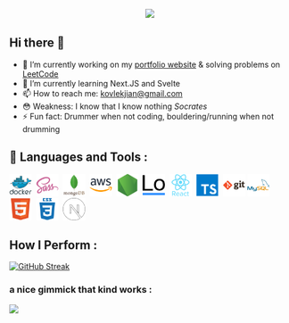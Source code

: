 <div align="center">

<img src="https://media.giphy.com/media/v1.Y2lkPTc5MGI3NjExaXI3d2pwYzNyOTU2bDc0c2trNWZ1aHIwdmdocGU2b2hyY3QwYTdzdSZlcD12MV9pbnRlcm5hbF9naWZfYnlfaWQmY3Q9Zw/wOFSIrIC6TdhgTMXZc/giphy.gif" frameBorder="0" class="giphy-embed" allowFullScreen width="60%"></img>
</div>

## Hi there 👋

<!--
**kenshanta/kenshanta** is a ✨ _special_ ✨ repository because its `README.md` (this file) appears on your GitHub profile.

Here are some ideas to get you started:
-->
- 🔭 I’m currently working on my [portfolio website](https://kovlekjian.com) & solving problems on [LeetCode](https://leetcode.com/kenshanta)
- 🌱 I’m currently learning Next.JS and Svelte
- 📫 How to reach me: kovlekjian@gmail.com
- 😳 Weakness: I know that I know nothing *Socrates*
- ⚡ Fun fact: Drummer when not coding, bouldering/running when not drumming

## 🧰 Languages and Tools : 
<div>
    <img src="https://github.com/devicons/devicon/blob/master/icons/docker/docker-original-wordmark.svg" title="Docker" alt="Docker" width="40" height="40"/>&nbsp;
    <img src="https://github.com/devicons/devicon/blob/master/icons/sass/sass-original.svg" title="SASS" alt="SASS" width="40" height="40"/>&nbsp;
  <img src="https://github.com/devicons/devicon/blob/master/icons/mongodb/mongodb-original-wordmark.svg" title="Mongodb"  alt="Mongodb" width="40" height="40"/>&nbsp;
   <img src="https://github.com/devicons/devicon/blob/master/icons/amazonwebservices/amazonwebservices-original-wordmark.svg" title="AWS" alt="AWS" width="40" height="40"/>&nbsp;
   <img src="https://github.com/devicons/devicon/blob/master/icons/nodejs/nodejs-original.svg" title="NodeJS" alt="NodeJS" width="40" height="40"/>&nbsp;
   <img src="https://github.com/devicons/devicon/blob/master/icons/lodash/lodash-original.svg" title="Lodash" alt="Lodash" width="40" height="40"/>&nbsp;
  <img src="https://github.com/devicons/devicon/blob/master/icons/react/react-original-wordmark.svg" title="React" alt="React" width="40" height="40"/>&nbsp;
  <img src="https://github.com/devicons/devicon/blob/master/icons/typescript/typescript-original.svg" title="TypeScript" alt="TypeScript" width="40" height="40"/>&nbsp;
  <img src="https://github.com/devicons/devicon/blob/master/icons/git/git-original-wordmark.svg" title="Git" **alt="Git" width="40" height="40"/>
  <img src="https://github.com/devicons/devicon/blob/master/icons/mysql/mysql-original-wordmark.svg" title="MySQL"  alt="MySQL" width="40" height="40"/>&nbsp;
  <img src="https://github.com/devicons/devicon/blob/master/icons/html5/html5-original.svg" title="HTML5" alt="HTML" width="40" height="40"/>&nbsp;
  <img src="https://github.com/devicons/devicon/blob/master/icons/css3/css3-plain-wordmark.svg"  title="CSS3" alt="CSS" width="40" height="40"/>&nbsp;
    <img src="https://github.com/devicons/devicon/blob/master/icons/nextjs/nextjs-line.svg" title="Nextjs" alt="Nextjs" width="40" height="40"/>&nbsp;
</div>

## How I Perform :
[![GitHub Streak](https://streak-stats.demolab.com/?user=kenshanta&theme=great-gatsby)](https://git.io/streak-stats)


### a nice gimmick that kind works :
![](https://komarev.com/ghpvc/?username=kenshanta&color=orange&style=for-the-badge)


